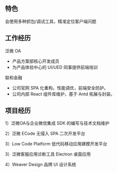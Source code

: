 ## 特色

会使用多种抓包/调试工具，精准定位客户端问题

## 工作经历

泛微 OA

- 产品方案部核心开发成员
- 为产品体验中心的 UI/UED 同事提供前端培训

联和金融

- 公司官网 SPA 化重构，性能调优，前端安全防护。
- 公司内部 React 组件库维护，基于 Antd 拓展与封装。

## 项目经历

1）泛微OA与企业微信集成 SDK 的编写与技术文档维护

2）泛微 ECode 无侵入 SPA 二次开发平台

3）Low Code Platform 低代码移动应用建模开发平台

3）泛微客服应用诊断工具 Electron 桌面应用

4）Weaver Design 品牌 UI 设计系统
